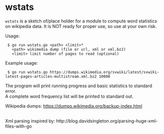 # wstats

`wstats` is a sketch of/place holder for a module to compute word statistics on wikipedia data. It is NOT ready for proper use, so use at your own risk.

Usage:
  
     $ go run wstats.go <path> <limit>*
       <path> wikimedia dump (file or url, xml or xml.bz2)
       <limit> limit number of pages to read (optional)
   	
Example usage:

     $ go run wstats.go https://dumps.wikimedia.org/svwiki/latest/svwiki-latest-pages-articles-multistream.xml.bz2 10000

The program will print running progress and basic statistics to standard error.<br/>
A complete word frequency list will be printed to standard out.

Wikipedia dumps: https://dumps.wikimedia.org/backup-index.html

<br/>
Xml parsing inspired by: http://blog.davidsingleton.org/parsing-huge-xml-files-with-go
